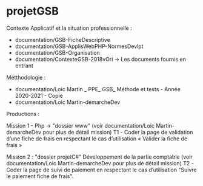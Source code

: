 # projetGSB

Contexte Applicatif et la situation professionnelle :
  - documentation/GSB-FicheDescriptive
  - documentation/GSB-ApplisWebPHP-NormesDevlpt
  - documentation/GSB-Organisation
  - documentation/ContexteGSB-2018vOri -> Les documents fournis en entrant


Métthodologie :
  - documentation/Loic Martin _ PPE_ GSB_ Méthode et tests - Année 2020-2021 - Copie
  - documentation/Loic Martin-demarcheDev

Productions :

  Mission 1 - Php -> "dossier www" (voir documentation/Loic Martin-demarcheDev pour plus de détail mission)
    T1 - Coder la page de validation d’une fiche de frais en respectant le cas d’utilisation « Valider la fiche de frais »
  
  Mission 2 : "dossier projetC#" Développement de la partie comptable (voir documentation/Loic Martin-demarcheDev pour plus de détail mission)
    T2 - Coder la page de suivi de paiement en respectant le cas d’utilisation "Suivre le paiement fiche de frais".

 

 
